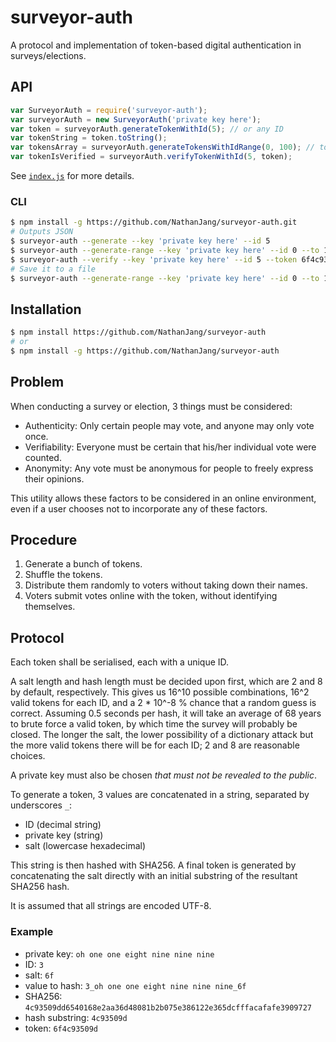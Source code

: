 # surveyor-auth
A protocol and implementation of token-based digital authentication in surveys/elections.

## API
```javascript
var SurveyorAuth = require('surveyor-auth');
var surveyorAuth = new SurveyorAuth('private key here');
var token = surveyorAuth.generateTokenWithId(5); // or any ID
var tokenString = token.toString();
var tokensArray = surveyorAuth.generateTokensWithIdRange(0, 100); // toString() them yourself
var tokenIsVerified = surveyorAuth.verifyTokenWithId(5, token);
```

See [`index.js`](index.js) for more details.

### CLI
```bash
$ npm install -g https://github.com/NathanJang/surveyor-auth.git
# Outputs JSON
$ surveyor-auth --generate --key 'private key here' --id 5
$ surveyor-auth --generate-range --key 'private key here' --id 0 --to 100
$ surveyor-auth --verify --key 'private key here' --id 5 --token 6f4c93509d
# Save it to a file
$ surveyor-auth --generate-range --key 'private key here' --id 0 --to 100 > tokens.json
```

## Installation
```bash
$ npm install https://github.com/NathanJang/surveyor-auth
# or
$ npm install -g https://github.com/NathanJang/surveyor-auth
```

## Problem
When conducting a survey or election, 3 things must be considered:

* Authenticity: Only certain people may vote, and anyone may only vote once.
* Verifiability: Everyone must be certain that his/her individual vote were counted.
* Anonymity: Any vote must be anonymous for people to freely express their opinions.

This utility allows these factors to be considered in an online environment, even if a user chooses not to incorporate any of these factors.

## Procedure
1. Generate a bunch of tokens.
2. Shuffle the tokens.
3. Distribute them randomly to voters without taking down their names.
4. Voters submit votes online with the token, without identifying themselves.

## Protocol
Each token shall be serialised, each with a unique ID.

A salt length and hash length must be decided upon first, which are 2 and 8 by default, respectively.
This gives us 16^10 possible combinations, 16^2 valid tokens for each ID, and a 2 * 10^-8 % chance that a random guess is correct.
Assuming 0.5 seconds per hash, it will take an average of 68 years to brute force a valid token, by which time the survey will probably be closed.
The longer the salt, the lower possibility of a dictionary attack but the more valid tokens there will be for each ID;
2 and 8 are reasonable choices.

A private key must also be chosen *that must not be revealed to the public*.

To generate a token, 3 values are concatenated in a string, separated by underscores `_`:

* ID (decimal string)
* private key (string)
* salt (lowercase hexadecimal)

This string is then hashed with SHA256.
A final token is generated by concatenating the salt directly with an initial substring of the resultant SHA256 hash.

It is assumed that all strings are encoded UTF-8.

### Example
* private key: `oh one one eight nine nine nine`
* ID: `3`
* salt: `6f`
* value to hash: `3_oh one one eight nine nine nine_6f`
* SHA256: `4c93509dd6540168e2aa36d48081b2b075e386122e365dcfffacafafe3909727`
* hash substring: `4c93509d`
* token: `6f4c93509d`
